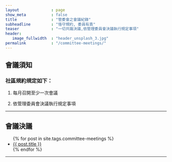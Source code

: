 ```yaml
---
layout              : page
show_meta           : false
title               : "管委會之會議紀錄"
subheadline         : "恪守規約, 委員有責"
teaser              : "一切共識決議,依管理委員會決議執行規定事項"
header:
   image_fullwidth  : "header_unsplash_3.jpg"
permalink           : "/committee-meetings/"
---
```


## 會議須知

### 社區規約規定如下：

1. 每月召開至少一次會議

2. 依管理委員會決議執行規定事項

---
## 會議決議

<ul>
    {% for post in site.tags.committee-meetings %}
    <li><a href="{{ site.url }}{{ site.baseurl }}{{ post.url }}">{{ post.title }}</a></li>
    {% endfor %}
</ul>

---
